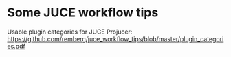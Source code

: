 # Some JUCE workflow tips

Usable plugin categories for JUCE Projucer:
https://github.com/remberg/juce_workflow_tips/blob/master/plugin_categories.pdf
